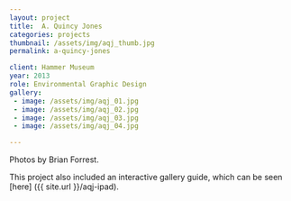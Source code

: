 ```yaml
---
layout: project
title:  A. Quincy Jones
categories: projects
thumbnail: /assets/img/aqj_thumb.jpg
permalink: a-quincy-jones

client: Hammer Museum
year: 2013
role: Environmental Graphic Design
gallery:
 - image: /assets/img/aqj_01.jpg
 - image: /assets/img/aqj_02.jpg
 - image: /assets/img/aqj_03.jpg
 - image: /assets/img/aqj_04.jpg

---
```


Photos by Brian Forrest.

This project also included an interactive gallery guide, which can be seen [here] ({{ site.url }}/aqj-ipad).